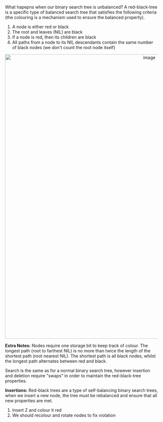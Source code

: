 What hapepns when our binary search tree is unbalanced? A red-black-tree is a specific type of balanced search tree that satisfies the following criteria (the colouring is a mechanism used to ensure the balanced property). 

1. A node is either red or black
2. The root and leaves (NIL) are black
3. If a node is red, then its children are black
4. All paths from a node to its NIL descendants contain the same number of black nodes (we don't count the root node itself) 

<p align="center">
<img width="935" alt="image" src="https://user-images.githubusercontent.com/49863684/192351950-4a92cd54-84e2-4baf-bac6-8a7cfb7692a7.png">
</p>

**Extra Notes:** Nodes require one storage bit to keep track of colour. The longest path (root to farthest NIL) is no more than twice the length of the shortest path (root nearest NIL). The shortest path is all black nodes, whilst the longest path alternates between red and black. 

Search is the same as for a normal binary search tree, however insertion and deletion require "swaps" in order to maintain the red-black-tree properties. 

**Insertions:** Red-black trees are a type of self-balancing binary search trees, when we insert a new node, the tree must be rebalanced and ensure that all new properties are met. 

1. Insert Z and colour it red
2. We should recolour and rotate nodes to fix violation

